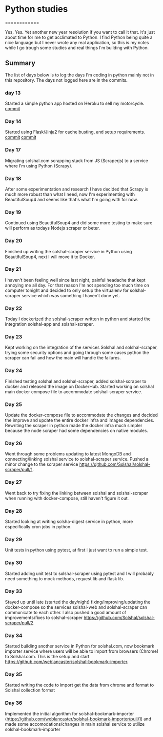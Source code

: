 # Python studies
============

Yes, Yes. Yet another new year resolution if you want to call it that. It's just about time for me to get acclimated to Python.
I find Python being quite a nice language but I never wrote any real application, so this is my notes while I go trough some studies and real things I'm building with Python.

## Summary
The list of days below is to log the days I'm coding in python mainly not in this repository.
The days not logged here are in the commits.

### day 13
Started a simple python app hosted on Heroku to sell my motorcycle.
[commit](https://github.com/weblancaster/fz09-sale/commit/64baaabb2b03702a03a243d26cb5aeca87d7c79c)

### Day 14
Started using Flask/Jinja2 for cache busting, and setup requirements.
[commit](https://github.com/weblancaster/fz09-sale/commit/79e857a4bc5332583fa809b98a684d0ddc07f240)
[commit](https://github.com/weblancaster/fz09-sale/commit/f1c8c3c475ed927baffcd42ba0596bd20c64abec)

### Day 17
Migrating solshal.com scrapping stack from JS (Scraperjs) to a service where I'm using Python (Scrapy).

### Day 18
After some experimentation and research I have decided that Scrapy is much more robust than what I need, now I'm experimenting with BeautifulSoup4 and seems like that's what I'm going with for now.

### Day 19
Continued using BeautifulSoup4 and did some more testing to make sure will perform as todays Nodejs scraper or beter.

### Day 20
Finished up writing the solshal-scraper service in Python using BeautifulSoup4, next I will move it to Docker.

### Day 21
I haven't been feeling well since last night, painful headache that kept annoying me all day.
For that reason I'm not spending too much time on computer tonight and decided to only setup the virtualenv  for solshal-scraper service which was something I haven't done yet.

### Day 22
Today I dockerized the solshal-scraper written in python and started the integration solshal-app and solshal-scraper.

### Day 23
Kept working on the integration of the services Solshal and solshal-scraper, trying some security options and going through some cases python the scraper can fail
and how the main will handle the failures.

### Day 24
Finished testing solshal and solshal-scraper, added solshal-scraper to docker and released the image on DockerHub.
Started working on solshal main docker compose file to accommodate solshal-scraper service.

### Day 25
Update the docker-compose file to accommodate the changes and decided the improve and update the entire docker
infra and images dependencies.
Rewriting the scraper in python made the docker infra much simpler because the node scraper had some dependencies on native modules.

### Day 26
Went through some problems updating to latest MongoDB and connecting/linking solshal service to solshal-scraper service.
Pushed a minor change to the scraper service https://github.com/Solshal/solshal-scraper/pull/1.

### Day 27
Went back to try fixing the linking between solshal and solshal-scraper when running with docker-compose, still haven't figure it out.

### Day 28
Started looking at writing solsha-digest service in python, more especifically cron jobs in python.

### Day 29
Unit tests in python using pytest, at first I just want to run a simple test.

### Day 30
Started adding unit test to solshal-scraper using pytest and I will probably need something to mock methods,
request lib and flask lib.

### Day 33
Stayed up until late (started the day/night) fixing/improving/updating the docker-compose so the services solshal-web and solshal-scraper can communicate to each other.
I also pushed a good amount of improvements/fixes to solshal-scraper https://github.com/Solshal/solshal-scraper/pull/2.

### Day 34
Started building another service in Python for solshal.com, now bookmark importer service where users will be able to import from browsers (Chrome) to Solshal.com.
This is the setup and start https://github.com/weblancaster/solshal-bookmark-importer.

### Day 35
Started writing the code to import get the data from chrome and format to Solshal collection format

### Day 36
Implemented the initial algorithm for solshal-bookmark-importer (https://github.com/weblancaster/solshal-bookmark-importer/pull/1)
and made some accomodations/changes in main solshal service to utilize solshal-bookmark-importer